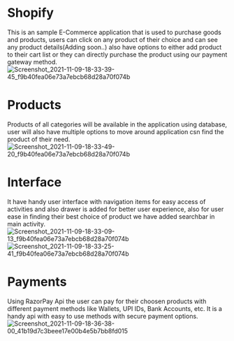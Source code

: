 # Shopify
This is an sample E-Commerce application that is used to purchase goods and products, users can click on any product of their choice and can see any product details(Adding soon..) also have options to either add product to their cart list or they can directly purchase the product using our payment gateway method.
![Screenshot_2021-11-09-18-33-39-45_f9b40fea06e73a7ebcb68d28a70f074b](https://user-images.githubusercontent.com/85388413/140933907-e4d84ef6-19cb-4d81-90a4-fe157d2ec354.png)

# Products
Products of all categories will be available in the application using database, user will also have multiple options to move around application csn find the product of their need.
![Screenshot_2021-11-09-18-33-49-20_f9b40fea06e73a7ebcb68d28a70f074b](https://user-images.githubusercontent.com/85388413/140934083-e4714f44-c519-4f6a-9543-a558a92925dc.png)


# Interface
It have handy user interface with navigation items for easy access of activities and also drawer is added for better user experience, also for user ease in finding their best choice of product we have added searchbar in main activity.
![Screenshot_2021-11-09-18-33-09-13_f9b40fea06e73a7ebcb68d28a70f074b](https://user-images.githubusercontent.com/85388413/140933485-4cacb5a6-fa1b-4b34-9fd1-e2537d1aa4aa.png)
![Screenshot_2021-11-09-18-33-25-41_f9b40fea06e73a7ebcb68d28a70f074b](https://user-images.githubusercontent.com/85388413/140933756-7fbfd4af-d96b-449c-a963-fb7c561d48d2.png)

# Payments
Using RazorPay Api the user can pay for their choosen products with different payment methods like Wallets, UPI IDs, Bank Accounts, etc. It is a handy api with easy to use methods with secure payment options.
![Screenshot_2021-11-09-18-36-38-00_41b19d7c3beee17e00b4e5b7bb8fd015](https://user-images.githubusercontent.com/85388413/140934321-66abe009-9d4d-4a22-8d6b-1495f0c090bf.png)
